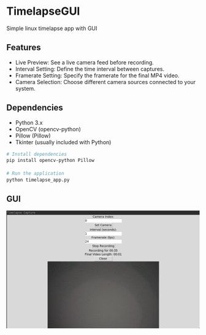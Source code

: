 # TimelapseGUI
Simple linux timelapse app with GUI

## Features

- Live Preview: See a live camera feed before recording.
- Interval Setting: Define the time interval between captures.
- Framerate Setting: Specify the framerate for the final MP4 video.
- Camera Selection: Choose different camera sources connected to your system.

## Dependencies

- Python 3.x
- OpenCV (opencv-python)
- Pillow (Pillow)
- Tkinter (usually included with Python)

```bash
# Install dependencies
pip install opencv-python Pillow

# Run the application
python timelapse_app.py
```

## GUI
![Screenshot](./Screenshot.png)
